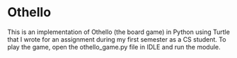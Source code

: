 # Othello
This is an implementation of Othello (the board game) in Python using Turtle that I wrote for an assignment during my first semester as a CS student. To play the game, open the othello_game.py file in IDLE and run the module.
